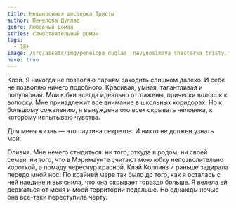 ```yaml
---
title: Невыносимая шестерка Тристы
author: Пенелопа Дуглас
genre: Любовный роман
series: самостоятельный роман
tags:
  - 18+
image: /src/assets/img/penelopa_duglas__nevynosimaya_shesterka_tristy.jpeg
have: true
---
```

Клэй. Я никогда не позволяю парням заходить слишком далеко. И себе не позволяю ничего подобного. Красивая, умная, талантливая и популярная. Мои юбки всегда идеально отглажены, прически волосок к волоску. Мне принадлежит все внимание в школьных коридорах. Но к большому сожалению, я вынуждена ото всех скрывать человека, к которому испытываю чувства.

Для меня жизнь — это паутина секретов. И никто не должен узнать мой.

Оливия. Мне нечего стыдиться: ни того, откуда я родом, ни своей семьи, ни того, что в Мэримаунте считают мою юбку непозволительно короткой, а помаду чересчур красной. Клэй Коллинз и раньше задирала передо мной нос. По крайней мере так было до того, как я осталась с ней наедине и выяснила, что она скрывает гораздо больше. Я велела ей держаться от меня и моей территории подальше. Но однажды ночью она все-таки переступила черту.
